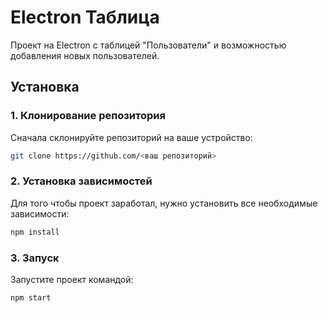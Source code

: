 # Electron Таблица

Проект на Electron с таблицей "Пользователи" и возможностью добавления новых пользователей.

## Установка

### 1. Клонирование репозитория

Сначала склонируйте репозиторий на ваше устройство:

```bash
git clone https://github.com/<ваш репозиторий>
```

### 2. Установка зависимостей

Для того чтобы проект заработал, нужно установить все необходимые зависимости:

```bash
npm install
```

### 3. Запуск

Запустите проект командой:

```bash
npm start
```
